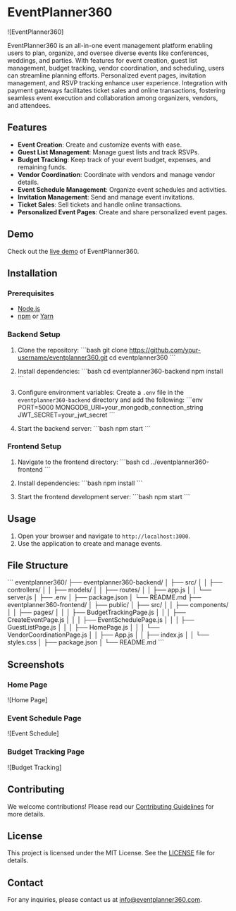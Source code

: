 # EventPlanner360

![EventPlanner360]

EventPlanner360 is an all-in-one event management platform enabling users to plan, organize, and oversee diverse events like conferences, weddings, and parties. With features for event creation, guest list management, budget tracking, vendor coordination, and scheduling, users can streamline planning efforts. Personalized event pages, invitation management, and RSVP tracking enhance user experience. Integration with payment gateways facilitates ticket sales and online transactions, fostering seamless event execution and collaboration among organizers, vendors, and attendees.

## Features

- **Event Creation**: Create and customize events with ease.
- **Guest List Management**: Manage guest lists and track RSVPs.
- **Budget Tracking**: Keep track of your event budget, expenses, and remaining funds.
- **Vendor Coordination**: Coordinate with vendors and manage vendor details.
- **Event Schedule Management**: Organize event schedules and activities.
- **Invitation Management**: Send and manage event invitations.
- **Ticket Sales**: Sell tickets and handle online transactions.
- **Personalized Event Pages**: Create and share personalized event pages.

## Demo

Check out the [live demo](#) of EventPlanner360.

## Installation

### Prerequisites

- [Node.js](https://nodejs.org/)
- [npm](https://www.npmjs.com/) or [Yarn](https://yarnpkg.com/)

### Backend Setup

1. Clone the repository:
   \`\`\`bash
   git clone https://github.com/your-username/eventplanner360.git
   cd eventplanner360
   \`\`\`

2. Install dependencies:
   \`\`\`bash
   cd eventplanner360-backend
   npm install
   \`\`\`

3. Configure environment variables:
   Create a `.env` file in the `eventplanner360-backend` directory and add the following:
   \`\`\`env
   PORT=5000
   MONGODB_URI=your_mongodb_connection_string
   JWT_SECRET=your_jwt_secret
   \`\`\`

4. Start the backend server:
   \`\`\`bash
   npm start
   \`\`\`

### Frontend Setup

1. Navigate to the frontend directory:
   \`\`\`bash
   cd ../eventplanner360-frontend
   \`\`\`

2. Install dependencies:
   \`\`\`bash
   npm install
   \`\`\`

3. Start the frontend development server:
   \`\`\`bash
   npm start
   \`\`\`

## Usage

1. Open your browser and navigate to `http://localhost:3000`.
2. Use the application to create and manage events.

## File Structure

\`\`\`
eventplanner360/
├── eventplanner360-backend/
│   ├── src/
│   │   ├── controllers/
│   │   ├── models/
│   │   ├── routes/
│   │   ├── app.js
│   │   └── server.js
│   ├── .env
│   ├── package.json
│   └── README.md
├── eventplanner360-frontend/
│   ├── public/
│   ├── src/
│   │   ├── components/
│   │   ├── pages/
│   │   │   ├── BudgetTrackingPage.js
│   │   │   ├── CreateEventPage.js
│   │   │   ├── EventSchedulePage.js
│   │   │   ├── GuestListPage.js
│   │   │   ├── HomePage.js
│   │   │   └── VendorCoordinationPage.js
│   │   ├── App.js
│   │   ├── index.js
│   │   └── styles.css
│   ├── package.json
│   └── README.md
\`\`\`

## Screenshots

### Home Page
![Home Page]

### Event Schedule Page
![Event Schedule]

### Budget Tracking Page
![Budget Tracking]

## Contributing

We welcome contributions! Please read our [Contributing Guidelines](CONTRIBUTING.md) for more details.

## License

This project is licensed under the MIT License. See the [LICENSE](LICENSE) file for details.

## Contact

For any inquiries, please contact us at [info@eventplanner360.com](mailto:info@eventplanner360.com).


